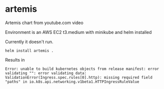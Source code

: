 # artemis
Artemis chart from youtube.com video

Environment is an AWS EC2 t3.medium with minikube and helm installed

Currently it doesn't run. 

```
helm install artemis .
```

Results in
```
Error: unable to build kubernetes objects from release manifest: error validating "": error validating data: ValidationError(Ingress.spec.rules[0].http): missing required field "paths" in io.k8s.api.networking.v1beta1.HTTPIngressRuleValue
```
